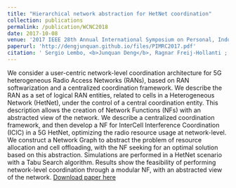 ```yaml
---
title: "Hierarchical network abstraction for HetNet coordination"
collection: publications
permalink: /publication/WCNC2018
date: 2017-10-08
venue: '2017 IEEE 28th Annual International Symposium on Personal, Indoor, and Mobile Radio Communications (PIMRC)'
paperurl: 'http://dengjunquan.github.io/files/PIMRC2017.pdf'
citation: ' Sergio Lembo, <b>Junquan Deng</b>, Ragnar Freij-Hollanti ;  Olav Tirkkonen ;  Tao Chen. Hierarchical network abstraction for HetNet coordination, <i>2017 IEEE 28th Annual International Symposium on Personal, Indoor, and Mobile Radio Communications (PIMRC), Montreal, QC, Canada, 2017, pp. 1-7.</i> <b>PIMRC 2017</b>.'
---
```

We consider a user-centric network-level coordination architecture for 5G heterogeneous Radio Access Networks (RANs), based on RAN softwarization and a centralized coordination framework. We describe the RAN as a set of logical RAN entities, related to cells in a Heterogeneous Network (HetNet), under the control of a central coordination entity. This description allows the creation of Network Functions (NFs) with an abstracted view of the network. We describe a centralized coordination framework, and then develop a NF for InterCell Interference Coordination (ICIC) in a 5G HetNet, optimizing the radio resource usage at network-level. We construct a Network Graph to abstract the problem of resource allocation and cell offloading, with the NF seeking for an optimal solution based on this abstraction. Simulations are performed in a HetNet scenario with a Tabu Search algorithm. Results show the feasibility of performing network-level coordination through a modular NF, with an abstracted view of the network.
[Download paper here](http://dengjunquan.github.io/files/PIMRC2017.pdf)
